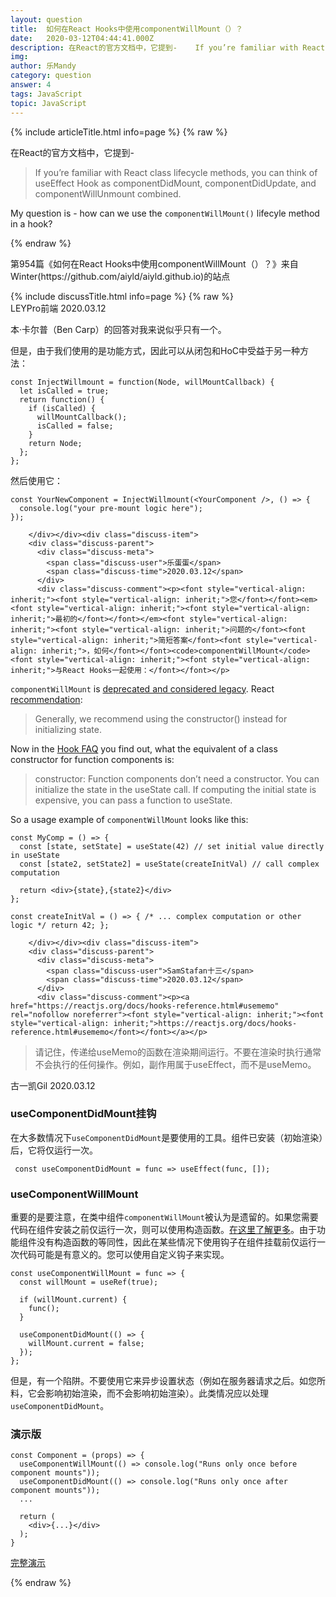 ```yaml
---
layout: question
title:  如何在React Hooks中使用componentWillMount（）？
date:   2020-03-12T04:44:41.000Z
description: 在React的官方文档中，它提到-    If you’re familiar with React class lifecycle methods...
img: 
author: 乐Mandy
category: question
answer: 4
tags: JavaScript
topic: JavaScript
---
```

<div class="article-root">
  <div class="article">
    {% include articleTitle.html info=page %}
    {% raw %}
    <div class="article-content"><p><font style="vertical-align: inherit;"><font style="vertical-align: inherit;">在React的官方文档中，它提到-  </font></font></p>

<blockquote>
  <p>If you’re familiar with React class lifecycle methods, you can think
  of useEffect Hook as componentDidMount, componentDidUpdate, and
  componentWillUnmount combined.</p>
</blockquote>

<p>My question is - how can we use the <code>componentWillMount()</code> lifecyle method in a hook?</p></div>
    {% endraw %}
  </div>
  <p class="winter_mark">第954篇《如何在React Hooks中使用componentWillMount（）？》来自Winter(https://github.com/aiyld/aiyld.github.io)的站点</p>
  <div class="discuss-wrapper">
    {% include discussTitle.html info=page %}
    {% raw %}
    <div class="discuss-list">
    <div class="discuss-item">
        <div class="discuss-parent">
          <div class="discuss-meta">
            <span class="discuss-user">LEYPro前端</span>
            <span class="discuss-time">2020.03.12</span>
          </div>
          <div class="discuss-comment"><p><font style="vertical-align: inherit;"><font style="vertical-align: inherit;">本·卡尔普（Ben Carp）的回答对我来说似乎只有一个。</font></font></p>

<p><font style="vertical-align: inherit;"><font style="vertical-align: inherit;">但是，由于我们使用的是功能方式，因此可以从闭包和HoC中受益于另一种方法： </font></font></p>

<pre><code>const InjectWillmount = function(Node, willMountCallback) {<font></font>
  let isCalled = true;<font></font>
  return function() {<font></font>
    if (isCalled) {<font></font>
      willMountCallback();<font></font>
      isCalled = false;<font></font>
    }<font></font>
    return Node;<font></font>
  };<font></font>
};<font></font>
</code></pre>

<p><font style="vertical-align: inherit;"><font style="vertical-align: inherit;">然后使用它：</font></font></p>

<pre><code>const YourNewComponent = InjectWillmount(&lt;YourComponent /&gt;, () =&gt; {<font></font>
  console.log("your pre-mount logic here");<font></font>
});<font></font>
</code></pre></div>
        </div></div><div class="discuss-item">
        <div class="discuss-parent">
          <div class="discuss-meta">
            <span class="discuss-user">乐蛋蛋</span>
            <span class="discuss-time">2020.03.12</span>
          </div>
          <div class="discuss-comment"><p><font style="vertical-align: inherit;"><font style="vertical-align: inherit;">您</font></font><em><font style="vertical-align: inherit;"><font style="vertical-align: inherit;">最初的</font></font></em><font style="vertical-align: inherit;"><font style="vertical-align: inherit;">问题的</font><font style="vertical-align: inherit;">简短答案</font><font style="vertical-align: inherit;">，如何</font></font><code>componentWillMount</code><font style="vertical-align: inherit;"><font style="vertical-align: inherit;">与React Hooks一起使用：</font></font></p>

<p><code>componentWillMount</code> is <a href="https://reactjs.org/docs/react-component.html#the-component-lifecycle" rel="nofollow noreferrer">deprecated and considered legacy</a>. React <a href="https://reactjs.org/docs/react-component.html#unsafe_componentwillmount" rel="nofollow noreferrer">recommendation</a>:</p>

<blockquote>
  <p>Generally, we recommend using the constructor() instead for initializing state.</p>
</blockquote>

<p>Now in the <a href="https://reactjs.org/docs/hooks-faq.html#how-do-lifecycle-methods-correspond-to-hooks" rel="nofollow noreferrer">Hook FAQ</a> you find  out, what the equivalent of a class constructor  for function components is:</p>

<blockquote>
  <p>constructor: Function components don’t need a constructor. You can initialize the state in the useState call. If computing the initial state is expensive, you can pass a function to useState.</p>
</blockquote>

<p>So a usage example of <code>componentWillMount</code> looks like this:</p>

<pre><code>const MyComp = () =&gt; {<font></font>
  const [state, setState] = useState(42) // set initial value directly in useState <font></font>
  const [state2, setState2] = useState(createInitVal) // call complex computation<font></font>
<font></font>
  return &lt;div&gt;{state},{state2}&lt;/div&gt;<font></font>
};<font></font>
<font></font>
const createInitVal = () =&gt; { /* ... complex computation or other logic */ return 42; };<font></font>
</code></pre></div>
        </div></div><div class="discuss-item">
        <div class="discuss-parent">
          <div class="discuss-meta">
            <span class="discuss-user">SamStafan十三</span>
            <span class="discuss-time">2020.03.12</span>
          </div>
          <div class="discuss-comment"><p><a href="https://reactjs.org/docs/hooks-reference.html#usememo" rel="nofollow noreferrer"><font style="vertical-align: inherit;"><font style="vertical-align: inherit;">https://reactjs.org/docs/hooks-reference.html#usememo</font></font></a></p>

<blockquote>
  <p><font style="vertical-align: inherit;"><font style="vertical-align: inherit;">请记住，传递给useMemo的函数在渲染期间运行。</font><font style="vertical-align: inherit;">不要在渲染时执行通常不会执行的任何操作。</font><font style="vertical-align: inherit;">例如，副作用属于useEffect，而不是useMemo。</font></font></p>
</blockquote></div>
        </div></div><div class="discuss-item">
        <div class="discuss-parent">
          <div class="discuss-meta">
            <span class="discuss-user">古一凯Gil</span>
            <span class="discuss-time">2020.03.12</span>
          </div>
          <div class="discuss-comment"><h3><font style="vertical-align: inherit;"><font style="vertical-align: inherit;">useComponentDidMount挂钩</font></font></h3>

<p><font style="vertical-align: inherit;"><font style="vertical-align: inherit;">在大多数情况下</font></font><code>useComponentDidMount</code><font style="vertical-align: inherit;"><font style="vertical-align: inherit;">是要使用的工具。</font><font style="vertical-align: inherit;">组件已安装（初始渲染）后，它将仅运行一次。</font></font></p>

<pre><code> const useComponentDidMount = func =&gt; useEffect(func, []);
</code></pre>

<h3><font style="vertical-align: inherit;"><font style="vertical-align: inherit;">useComponentWillMount</font></font></h3>

<p><font style="vertical-align: inherit;"><font style="vertical-align: inherit;">重要的是要注意，在类中组件</font></font><code>componentWillMount</code><font style="vertical-align: inherit;"><font style="vertical-align: inherit;">被认为是遗留的。</font><font style="vertical-align: inherit;">如果您需要代码在组件安装之前仅运行一次，则可以使用构造函数。</font></font><a href="https://reactjs.org/docs/react-component.html#unsafe_componentwillmount" rel="noreferrer"><font style="vertical-align: inherit;"><font style="vertical-align: inherit;">在这里了解更多</font></font></a><font style="vertical-align: inherit;"><font style="vertical-align: inherit;">。</font><font style="vertical-align: inherit;">由于功能组件没有构造函数的等同性，因此在某些情况下使用钩子在组件挂载前仅运行一次代码可能是有意义的。</font><font style="vertical-align: inherit;">您可以使用自定义钩子来实现。</font></font></p>

<pre><code>const useComponentWillMount = func =&gt; {<font></font>
  const willMount = useRef(true);<font></font>
<font></font>
  if (willMount.current) {<font></font>
    func();<font></font>
  }<font></font>
<font></font>
  useComponentDidMount(() =&gt; {<font></font>
    willMount.current = false;<font></font>
  });<font></font>
};<font></font>
</code></pre>

<p><font style="vertical-align: inherit;"><font style="vertical-align: inherit;">但是，有一个陷阱。</font><font style="vertical-align: inherit;">不要使用它来异步设置状态（例如在服务器请求之后。如您所料，它会影响初始渲染，而不会影响初始渲染）。</font><font style="vertical-align: inherit;">此类情况应以处理</font></font><code>useComponentDidMount</code><font style="vertical-align: inherit;"><font style="vertical-align: inherit;">。</font></font></p>

<h3><font style="vertical-align: inherit;"><font style="vertical-align: inherit;">演示版</font></font></h3>

<pre><code>const Component = (props) =&gt; {<font></font>
  useComponentWillMount(() =&gt; console.log("Runs only once before component mounts"));<font></font>
  useComponentDidMount(() =&gt; console.log("Runs only once after component mounts"));<font></font>
  ...<font></font>
<font></font>
  return (<font></font>
    &lt;div&gt;{...}&lt;/div&gt;<font></font>
  );<font></font>
}<font></font>
</code></pre>

<p><a href="https://codesandbox.io/embed/didmount-willmount-hooks-r9ios" rel="noreferrer"><font style="vertical-align: inherit;"><font style="vertical-align: inherit;">完整演示</font></font></a></p></div>
        </div></div>
    </div>
    {% endraw %}
  </div>
<div>
